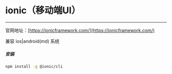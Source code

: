 # ionic（移动端UI）

---

官网地址：[https://ionicframework.com/](https://ionicframework.com/)

兼容 ios|android(md) 系统

##### 安装

```bash
npm install -g @ionic/cli
```

